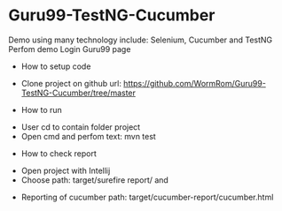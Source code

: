 # Guru99-TestNG-Cucumber
Demo using many technology include: Selenium, Cucumber and TestNG
Perfom demo Login Guru99 page
* How to setup code
- Clone project on github url: https://github.com/WormRom/Guru99-TestNG-Cucumber/tree/master
* How to run
- User cd to contain folder project
- Open cmd and perfom text: mvn test
* How to check report
- Open project with Intellij
- Choose path: target/surefire report/ <open index.html> and <open emailablereport.html>
+ Reporting of cucumber path: target/cucumber-report/cucumber.html
